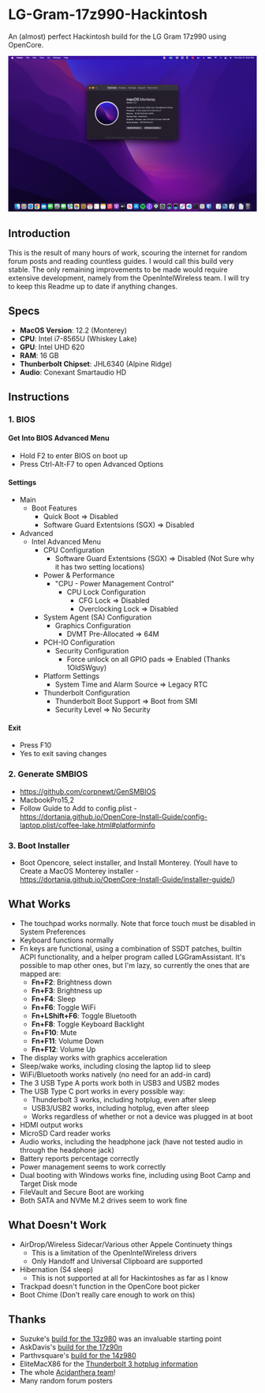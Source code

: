 # LG-Gram-17z990-Hackintosh
An (almost) perfect Hackintosh build for the LG Gram 17z990 using OpenCore.

![Desktop](Desktop.png)

## Introduction
This is the result of many hours of work, scouring the internet for random forum posts and reading countless guides. I would call this build very stable. The only remaining improvements to be made would require extensive development, namely from the OpenIntelWireless team. I will try to keep this Readme up to date if anything changes.

## Specs
* **MacOS Version**: 12.2 (Monterey)
* **CPU**: Intel i7-8565U (Whiskey Lake)
* **GPU**: Intel UHD 620
* **RAM**: 16 GB
* **Thunberbolt Chipset**: JHL6340 (Alpine Ridge)
* **Audio**: Conexant Smartaudio HD

## Instructions

### 1. BIOS

#### Get Into BIOS Advanced Menu

- Hold F2 to enter BIOS on boot up
- Press Ctrl-Alt-F7 to open Advanced Options

#### Settings
- Main
    - Boot Features
        - Quick Boot => Disabled
        - Software Guard Extentsions (SGX) => Disabled
- Advanced
    - Intel Advanced Menu
        - CPU Configuration
            - Software Guard Extentsions (SGX) => Disabled (Not Sure why it has two setting locations)
        - Power & Performance
            - "CPU - Power Management Control"
                - CPU Lock Configuration
                    - CFG Lock => Disabled
                    - Overclocking Lock => Disabled 
        - System Agent (SA) Configuration
            - Graphics Configuration
                - DVMT Pre-Allocated => 64M
        - PCH-IO Configuration
            - Security Configuration
                - Force unlock on all GPIO pads => Enabled (Thanks 1OldSWguy)
        - Platform Settings
            - System Time and Alarm Source => Legacy RTC
        - Thunderbolt Configuration
            - Thunderbolt Boot Support => Boot from SMI
            - Security Level => No Security

#### Exit
- Press F10
- Yes to exit saving changes

### 2. Generate SMBIOS
- https://github.com/corpnewt/GenSMBIOS
- MacbookPro15,2
- Follow Guide to Add to config.plist - https://dortania.github.io/OpenCore-Install-Guide/config-laptop.plist/coffee-lake.html#platforminfo

### 3. Boot Installer
- Boot Opencore, select installer, and Install Monterey. (Youll have to Create a MacOS Monterey installer - https://dortania.github.io/OpenCore-Install-Guide/installer-guide/)


## What Works
* The touchpad works normally. Note that force touch must be disabled in System Preferences
* Keyboard functions normally
* Fn keys are functional, using a combination of SSDT patches, builtin ACPI functionality, and a helper program called LGGramAssistant. It's possible to map other ones, but I'm lazy, so currently the ones that are mapped are:
    * **Fn+F2**: Brightness down
    * **Fn+F3**: Brightness up
    * **Fn+F4**: Sleep
    * **Fn+F6**: Toggle WiFi
    * **Fn+LShift+F6**: Toggle Bluetooth
    * **Fn+F8**: Toggle Keyboard Backlight
    * **Fn+F10**: Mute
    * **Fn+F11**: Volume Down
    * **Fn+F12**: Volume Up
* The display works with graphics acceleration
* Sleep/wake works, including closing the laptop lid to sleep
* WiFi/Bluetooth works natively (no need for an add-in card)
* The 3 USB Type A ports work both in USB3 and USB2 modes
* The USB Type C port works in every possible way:
    * Thunderbolt 3 works, including hotplug, even after sleep
    * USB3/USB2 works, including hotplug, even after sleep
    * Works regardless of whether or not a device was plugged in at boot
* HDMI output works
* MicroSD Card reader works
* Audio works, including the headphone jack (have not tested audio in through the headphone jack)
* Battery reports percentage correctly
* Power management seems to work correctly
* Dual booting with Windows works fine, including using Boot Camp and Target Disk mode
* FileVault and Secure Boot are working
* Both SATA and NVMe M.2 drives seem to work fine

## What Doesn't Work
* AirDrop/Wireless Sidecar/Various other Appele Continuety things
    * This is a limitation of the OpenIntelWireless drivers
    * Only Handoff and Universal Clipboard are supported
* Hibernation (S4 sleep)
    * This is not supported at all for Hackintoshes as far as I know
* Trackpad doesn't function in the OpenCore boot picker
* Boot Chime (Don't really care enough to work on this)

## Thanks
* Suzuke's [build for the 13z980](https://github.com/suzuke/LG-Gram-13z980-Opencore) was an invaluable starting point
* AskDavis's [build for the 17z90n](https://github.com/AskDavis/LG-Gram-17Z90N)
* Parthvsquare's [build for the 14z980](https://github.com/Parthvsquare/Opencore-LG-gram-14z980)
* EliteMacX86 for the [Thunderbolt 3 hotplug information](https://elitemacx86.com/threads/how-to-enable-thunderbolt-3-hotplug-on-macos.462/)
* The whole [Acidanthera team](https://github.com/acidanthera)!
* Many random forum posters